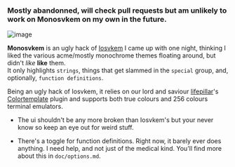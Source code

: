 ### Mostly abandonned, will check pull requests but am unlikely to work on Monosvkem on my own in the future.

![image](https://i.imgur.com/lzPo0mx.png)


**Monosvkem** is an ugly hack of [Iosvkem](https://github.com/neutaaaaan/iosvkem)
I came up with one night, thinking I liked the various acme/mostly monochrome
themes floating around, but didn't *like* **like** them.  
It only highlights `strings`, things that get slammed in the `special` group, 
and, optionally, `function definitions`.

Being an ugly hack of Iosvkem, it relies on our lord and saviour [lifepillar](https://github.com/lifepillar/)'s 
[Colortemplate](https://github.com/lifepillar/vim-colortemplate) plugin and 
supports both true colours and 256 colours terminal emulators.

- The ui shouldn't be any more broken than Iosvkem's but your never know so
keep an eye out for weird stuff.

- There's a toggle for function definitions. Right now, it barely ever does 
anything. I need help, and not just of the medical kind. You'll find more about
this in `doc/options.md`.



